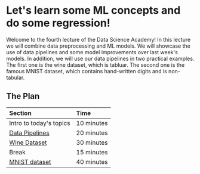 # Let's learn some ML concepts and do some regression!

Welcome to the fourth lecture of the Data Science Academy! In this lecture we will combine data preprocessing and ML models. We will showcase the use of data pipelines and some model improvements over last week's models. In addition, we will use our data pipelines in two practical examples. The first one is the wine dataset, which is tabluar. The second one is the famous MNIST dataset, which contains hand-written digits and is non-tabular.

## The Plan

| Section                                                                       | Time       |
|:------------------------------------------------------------------------------|:-----------|
| Intro to today's topics                                                       | 10 minutes |
| [Data Pipelines](data_pipelines.ipynb)                                        | 20 minutes |
| [Wine Dataset](data_pipelines.ipynb)                                          | 30 minutes |
| Break                                                                         | 15 minutes |
| [MNIST dataset](data_pipelines.ipynb)                                         | 40 minutes |